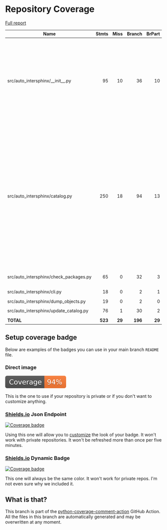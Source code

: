 # Repository Coverage

[Full report](https://htmlpreview.github.io/?https://github.com/idiap/auto-intersphinx/blob/python-coverage-comment-action-data/htmlcov/index.html)

| Name                                     |    Stmts |     Miss |   Branch |   BrPart |   Cover |   Missing |
|----------------------------------------- | -------: | -------: | -------: | -------: | ------: | --------: |
| src/auto\_intersphinx/\_\_init\_\_.py    |       95 |       10 |       36 |       10 |     85% |154->158, 159, 167-168, 172, 203-204, 243-244, 263, 283->287, 289, 290->exit |
| src/auto\_intersphinx/catalog.py         |      250 |       18 |       94 |       13 |     91% |44, 101, 102->121, 103->102, 112->102, 115-116, 152-153, 165-166, 222->225, 228, 232->225, 285-287, 312, 321, 508, 522-525, 606 |
| src/auto\_intersphinx/check\_packages.py |       65 |        0 |       32 |        3 |     97% |69->75, 75->38, 78->38 |
| src/auto\_intersphinx/cli.py             |       18 |        0 |        2 |        1 |     95% |  19->exit |
| src/auto\_intersphinx/dump\_objects.py   |       19 |        0 |        2 |        0 |    100% |           |
| src/auto\_intersphinx/update\_catalog.py |       76 |        1 |       30 |        2 |     97% |70->73, 82 |
|                                **TOTAL** |  **523** |   **29** |  **196** |   **29** | **92%** |           |


## Setup coverage badge

Below are examples of the badges you can use in your main branch `README` file.

### Direct image

[![Coverage badge](https://raw.githubusercontent.com/idiap/auto-intersphinx/python-coverage-comment-action-data/badge.svg)](https://htmlpreview.github.io/?https://github.com/idiap/auto-intersphinx/blob/python-coverage-comment-action-data/htmlcov/index.html)

This is the one to use if your repository is private or if you don't want to customize anything.

### [Shields.io](https://shields.io) Json Endpoint

[![Coverage badge](https://img.shields.io/endpoint?url=https://raw.githubusercontent.com/idiap/auto-intersphinx/python-coverage-comment-action-data/endpoint.json)](https://htmlpreview.github.io/?https://github.com/idiap/auto-intersphinx/blob/python-coverage-comment-action-data/htmlcov/index.html)

Using this one will allow you to [customize](https://shields.io/endpoint) the look of your badge.
It won't work with private repositories. It won't be refreshed more than once per five minutes.

### [Shields.io](https://shields.io) Dynamic Badge

[![Coverage badge](https://img.shields.io/badge/dynamic/json?color=brightgreen&label=coverage&query=%24.message&url=https%3A%2F%2Fraw.githubusercontent.com%2Fidiap%2Fauto-intersphinx%2Fpython-coverage-comment-action-data%2Fendpoint.json)](https://htmlpreview.github.io/?https://github.com/idiap/auto-intersphinx/blob/python-coverage-comment-action-data/htmlcov/index.html)

This one will always be the same color. It won't work for private repos. I'm not even sure why we included it.

## What is that?

This branch is part of the
[python-coverage-comment-action](https://github.com/marketplace/actions/python-coverage-comment)
GitHub Action. All the files in this branch are automatically generated and may be
overwritten at any moment.